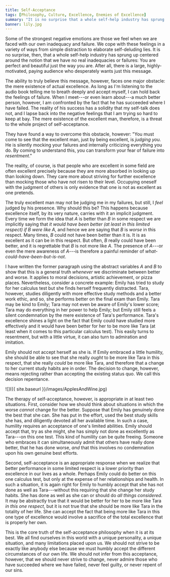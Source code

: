 ```yaml
---
title: Self-Acceptance
tags: [Philosophy, Culture, Excellence, Enemies of Excellence]
summary: "It is no surprise that a whole self-help industry has sprung up centered around the notion that we have no real inadequacies or failures: You are perfect and beautiful just the way you are.  After all, there is a large, highly-motivated, paying audience who desperately wants just this message."
banner: lily.jpg
---
```



Some of the strongest negative emotions are those we feel when we are faced with our own inadequacy and failure.  We cope with these feelings in a variety of ways from simple distraction to elaborate self-deluding lies.  It is no surprise, then, that a whole self-help industry has sprung up centered around the notion that we have no real inadequacies or failures: You are perfect and beautiful just the way you are.  After all, there is a large, highly-motivated, paying audience who desperately wants just this message.

The ability to truly believe this message, however, faces one major obstacle: the mere existence of actual excellence.  As long as I'm listening to the audio book telling me to breath deeply and accept myself, I can hold back the feelings of failure.  When I meet---or even learn about---a much better person, however, I am confronted by the fact that he has succeeded where I have failed.  The reality of his success has a solidity that my self-talk does not, and I lapse back into the negative feelings that I am trying so hard to keep at bay.  The mere existence of the excellent man, therefore, is a threat to the whole project of self-acceptance.<!--more-->

They have found a way to overcome this obstacle, however:  "You must come to see that the excellent man, just by being excellent, is *judging you*.  He is silently mocking your failures and internally criticizing everything you do.  By coming to understand this, you can transform your fear of failure into *resentment*."

The reality, of course, is that people who are excellent in some field are often excellent precisely because they are more absorbed in looking up than looking down.  They care more about striving for further excellence than mocking those who have not risen to their level.  Occupying oneself with the judgment of others is only evidence that one is not as excellent as one pretends.

The truly excellent man may not be judging me in my failures, but still, I *feel* judged by his presence.  Why should this be?  This happens because excellence itself, by its very nature, carries with it an implicit judgment.  Every time we form the idea that $A$ is better than $B$ in some respect we are implicitly saying that *it would have been better (at least in this limited respect) if $B$ were like $A$*, and hence we are saying that $B$ is *worse* in this respect.  Many times, $B$ could not have been better than it is.  It is as excellent as it can be in this respect.  But often, $B$ really could have been better, and it is regrettable that $B$ is not more like $A$.  The presence of $A$---or even the mere awareness of $A$---is therefore a painful reminder of *what-could-have-been-but-is-not*.

I have written the former paragraph using the abstract variables $A$ and $B$ to show that this is a general truth *whenever* we discriminate between better and worse.  It applies to moral decisions, artistic achievement, or pizza places.  Nevertheless, consider a concrete example: Emily has tried to study for her calculus test but she finds herself frequently distracted.  Tara, however, studies diligently with more effective study methods and a better work ethic, and so, she performs better on the final exam than Emily.  Tara may be kind to Emily; Tara may not even be aware of Emily's lower score; Tara may do everything in her power to help Emily; but Emily still feels a silent condemnation by the mere existence of Tara's performance.  Tara's excellence shines a light on the fact that Emily could have studied more effectively and it would have been better for her to be more like Tara (at least when it comes to this particular calculus test).  This easily turns to resentment, but with a little virtue, it can also turn to admiration and imitation.

Emily should not accept herself as she is.  If Emily embraced a little humility, she should be able to see that she really *ought* to be more like Tara in this respect, that she really *could* be more like Tara, and therefore that a change to her current study habits are in order.  The decision to change, however, means rejecting rather than accepting the existing status quo.  We call this decision repentance.

![]({{ site.baseurl }}/images/ApplesAndWine.jpg)

The therapy of self-acceptance, however, is appropriate in at least two situations.  First, consider how we should think about situations in which the worse *cannot* change for the better.  Suppose that Emily has genuinely done the best that she can.  She has put in the effort, used the best study skills she has, and diligently devoted all her available time.  In such a case, humility requires an acceptance of one's limited abilities.  Emily should accept that, try as she might, she has simply not done as excellently as Tara---on this one test.  This kind of humility can be quite freeing.  Someone who embraces it can simultaneously admit that others have really done better, that he has done worse, *and* that this involves no condemnation upon his own genuine best efforts.

Second, self-acceptance is an appropriate response when we realize that better performance in some limited respect is a lower priority than excellence in our lives as a whole.  Perhaps Emily could do better on this one calculus test, but only at the expense of her relationships and health.  In such a situation, it is again right for Emily to humbly accept that she has not done as well as Tara---without this requiring that she change her study habits.  She has done as well as she can or should do *all things considered*.  It may be abstractly true that it would be better for her to be more like Tara *in this one respect*, but it is not true that she should be more like Tara in the totality of her life.  She can accept the fact that being more like Tara in this one type of excellence would involve a sacrifice of the total excellence that is properly her own.

This is the core truth of the self-acceptance philosophy when it is at its best.  We all find ourselves in this world with a unique personality, a unique situation, and many limitations placed upon us.  We should not strive to be exactly like anybody else because we must humbly accept the different circumstances of our own life.  We should not infer from this acceptance, however, that we should never strive to change, never admire those who have succeeded where we have failed, never feel guilty, or never repent of our sins.


